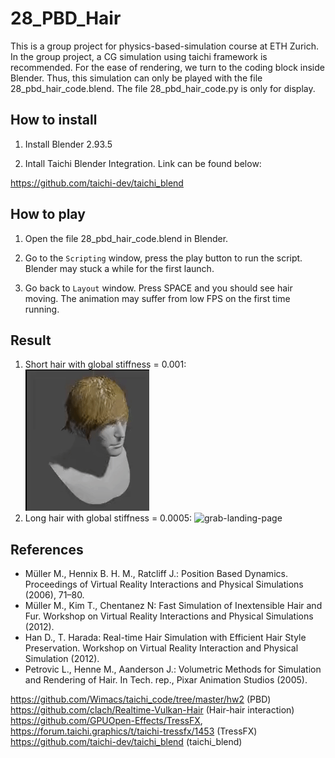 # 28_PBD_Hair

This is a group project for physics-based-simulation course at ETH Zurich. In the group project, a CG simulation using taichi framework is recommended. For the ease of rendering, we turn to the coding block inside Blender. Thus, this simulation can only be played with the file 28_pbd_hair_code.blend. The file 28_pbd_hair_code.py is only for display. 

## How to install

1. Install Blender 2.93.5

2. Intall Taichi Blender Integration. Link can be found below:

https://github.com/taichi-dev/taichi_blend


## How to play 

1. Open the file 28_pbd_hair_code.blend in Blender. 

2. Go to the ``Scripting`` window, press the play button to run the script. Blender may stuck a while for the first launch.

3. Go back to ``Layout`` window. Press SPACE and you should see hair moving. The animation may suffer from low FPS on the first time running. 

## Result

1. Short hair with global stiffness = 0.001:  
![grab-landing-page](https://github.com/loOong-Cheng/HairSimulation--Physics-based-simulation-of-computer-graphics/blob/main/ezgif-7-182873e7ee3d.gif)
2. Long hair with global stiffness = 0.0005:
![grab-landing-page](https://github.com/loOong-Cheng/HairSimulation--Physics-based-simulation-of-computer-graphics/blob/main/ezgif-2-974bfea1b818.gif)

## References
- Müller M., Hennix B. H. M., Ratcliff J.: Position Based Dynamics. Proceedings of Virtual Reality Interactions and Physical Simulations (2006), 71–80.
- Müller M., Kim T., Chentanez N: Fast Simulation of Inextensible Hair and Fur. Workshop on Virtual Reality Interactions and Physical Simulations (2012).
- Han D., T. Harada: Real-time Hair Simulation with Efficient Hair Style Preservation. Workshop on Virtual Reality Interaction and Physical Simulation (2012).
- Petrovic L., Henne M., Aanderson J.: Volumetric Methods for Simulation and Rendering of Hair. In Tech. rep., Pixar Animation Studios (2005).

https://github.com/Wimacs/taichi_code/tree/master/hw2 (PBD)
https://github.com/clach/Realtime-Vulkan-Hair (Hair-hair interaction)
https://github.com/GPUOpen-Effects/TressFX, https://forum.taichi.graphics/t/taichi-tressfx/1453 (TressFX)
https://github.com/taichi-dev/taichi_blend (taichi_blend)

